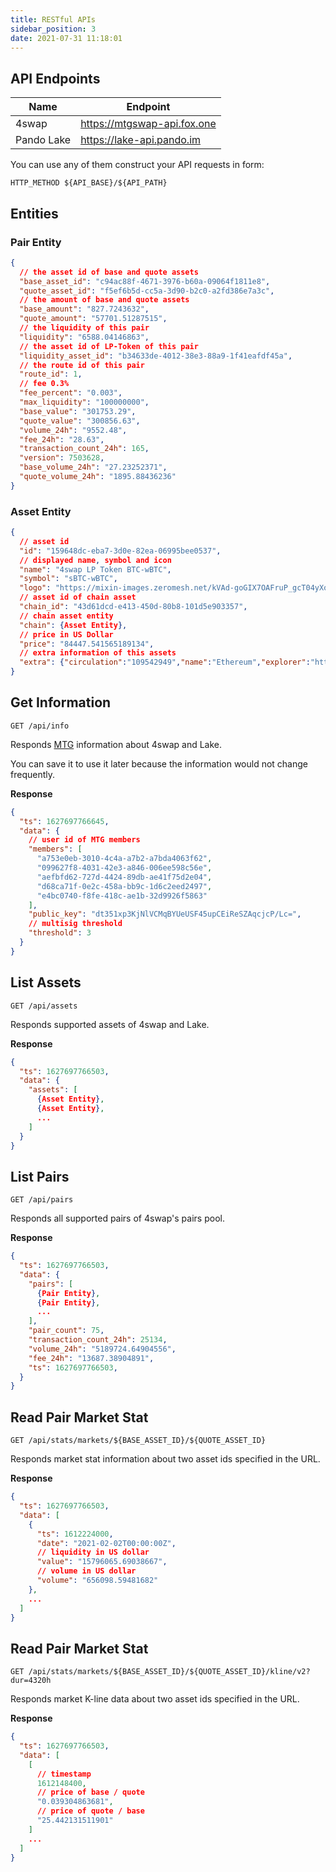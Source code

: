 ```yaml
---
title: RESTful APIs
sidebar_position: 3
date: 2021-07-31 11:18:01
---
```


## API Endpoints

| Name | Endpoint |
| --- | --- |
| 4swap | https://mtgswap-api.fox.one |
| Pando Lake | https://lake-api.pando.im |

You can use any of them construct your API requests in form:

```
HTTP_METHOD ${API_BASE}/${API_PATH}
```

## Entities

### Pair Entity

```json
{
  // the asset id of base and quote assets
  "base_asset_id": "c94ac88f-4671-3976-b60a-09064f1811e8",
  "quote_asset_id": "f5ef6b5d-cc5a-3d90-b2c0-a2fd386e7a3c",
  // the amount of base and quote assets
  "base_amount": "827.7243632",
  "quote_amount": "57701.51287515",
  // the liquidity of this pair
  "liquidity": "6588.04146863",
  // the asset id of LP-Token of this pair
  "liquidity_asset_id": "b34633de-4012-38e3-88a9-1f41eafdf45a",
  // the route id of this pair
  "route_id": 1,
  // fee 0.3%
  "fee_percent": "0.003",
  "max_liquidity": "100000000",
  "base_value": "301753.29",
  "quote_value": "300856.63",
  "volume_24h": "9552.48",
  "fee_24h": "28.63",
  "transaction_count_24h": 165,
  "version": 7503628,
  "base_volume_24h": "27.23252371",
  "quote_volume_24h": "1895.88436236"
}
```

### Asset Entity

```json
{
  // asset id
  "id": "159648dc-eba7-3d0e-82ea-06995bee0537",
  // displayed name, symbol and icon
  "name": "4swap LP Token BTC-wBTC",
  "symbol": "sBTC-wBTC",
  "logo": "https://mixin-images.zeromesh.net/kVAd-goGIX7OAFruP_gcT04yXomO4BfTFEyeroKPl38Ypc6KQnQZBdeVzp8VCOiDyD-4-A8Wyh_HiFztViJxjrSZezrlRl6Up5SCWw=s128",
  // asset id of chain asset
  "chain_id": "43d61dcd-e413-450d-80b8-101d5e903357",
  // chain asset entity
  "chain": {Asset Entity},
  // price in US Dollar
  "price": "84447.541565189134",
  // extra information of this assets
  "extra": {"circulation":"109542949","name":"Ethereum","explorer":"https://etherscan.io/","intro":{"en":["Ethereum is a decentralized open-source blockchain system that features its own cryptocurrency, Ether. ETH works as a platform for numerous other cryptocurrencies, as well as for the execution of decentralized smart contracts.","Ethereum was first described in a 2013 whitepaper by Vitalik Buterin. Buterin, along with other co-founders, secured funding for the project in an online public crowd sale in the summer of 2014 and officially launched the blockchain on July 30, 2015.","Ethereum’s own purported goal is to become a global platform for decentralized applications, allowing users from all over the world to write and run software that is resistant to censorship, downtime and fraud."]},"website":"https://www.ethereum.org/","issue":"2014/7/24","total":"109542949"}
}
```

## Get Information

```
GET /api/info
```

Responds [MTG](https://developers.mixin.one/document/mainnet/mtg/overview) information about 4swap and Lake.

You can save it to use it later because the information would not change frequently.

**Response**

```json
{
  "ts": 1627697766645,
  "data": {
    // user id of MTG members
    "members": [
      "a753e0eb-3010-4c4a-a7b2-a7bda4063f62",
      "099627f8-4031-42e3-a846-006ee598c56e",
      "aefbfd62-727d-4424-89db-ae41f75d2e04",
      "d68ca71f-0e2c-458a-bb9c-1d6c2eed2497",
      "e4bc0740-f8fe-418c-ae1b-32d9926f5863"
    ],
    "public_key": "dt351xp3KjNlVCMqBYUeUSF45upCEiReSZAqcjcP/Lc=",
    // multisig threshold
    "threshold": 3
  }
}
```

## List Assets

```
GET /api/assets
```

Responds supported assets of 4swap and Lake.

**Response**

```json
{
  "ts": 1627697766503,
  "data": {
    "assets": [
      {Asset Entity},
      {Asset Entity},
      ...
    ]
  }
}
```

## List Pairs

```
GET /api/pairs
```

Responds all supported pairs of 4swap's pairs pool.

**Response**

```json
{
  "ts": 1627697766503,
  "data": {
    "pairs": [
      {Pair Entity},
      {Pair Entity},
      ...
    ],
    "pair_count": 75,
    "transaction_count_24h": 25134,
    "volume_24h": "5189724.64904556",
    "fee_24h": "13687.38904891",
    "ts": 1627697766503,
  }
}
```

## Read Pair Market Stat

```
GET /api/stats/markets/${BASE_ASSET_ID}/${QUOTE_ASSET_ID}
```

Responds market stat information about two asset ids specified in the URL.

**Response**

```json
{
  "ts": 1627697766503,
  "data": [
    {
      "ts": 1612224000,
      "date": "2021-02-02T00:00:00Z",
      // liquidity in US dollar
      "value": "15796065.69038667",
      // volume in US dollar
      "volume": "656098.59481682"
    },
    ...
  ]
}
```

## Read Pair Market Stat

```
GET /api/stats/markets/${BASE_ASSET_ID}/${QUOTE_ASSET_ID}/kline/v2?dur=4320h
```

Responds market K-line data about two asset ids specified in the URL.

**Response**

```json
{
  "ts": 1627697766503,
  "data": [
    [
      // timestamp
      1612148400,
      // price of base / quote
      "0.039304863681",
      // price of quote / base
      "25.442131511901"
    ]
    ...
  ]
}
```

